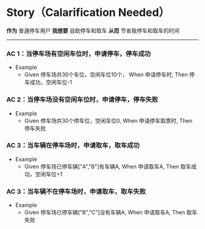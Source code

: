 # Story（Calarification Needed）
**作为** 普通停车用户
**我想要** 自助停车和取车
**从而** 节省我停车和取车的时间

---

### AC 1：当停车场有空闲车位时，申请停车，停车成功
- Example
    -  Given 停车场共30个车位，空闲车位10个， When 申请停车时, Then 停车成功，空闲车位-1

### AC 2：当停车场没有空闲车位时，申请停车，停车失败
- Example
    - Given 停车场共30个停车位，空闲车位0, When 申请停车取票时, Then 停车失败

### AC 3：当车辆在停车场时，申请取车，取车成功
- Example
    - Given 停车场已停车辆["A","B"]有车辆A, When 申请取车A, Then 取车成功，空闲车位+1

### AC 3：当车辆不在停车场时，申请取车，取车失败
- Example
    - Given 停车场已停车辆["B","C"]没有车辆A, When 申请取车A, Then 取车失败
